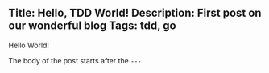 Title: Hello, TDD World!
Description: First post on our wonderful blog
Tags: tdd, go
---
Hello World!

The body of the post starts after the `---`